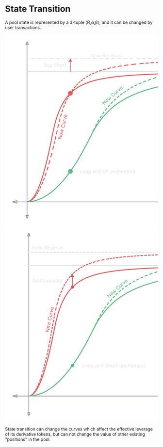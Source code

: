 # State Transition

A pool state is represented by a 3-tuple ⟨R,α,β⟩, and it can be changed by user transactions.

![](<../.gitbook/assets/image (5) (1).png>)![](<../.gitbook/assets/image (3) (2).png>)

State transition can change the curves which affect the effective leverage of its derivative tokens, but can not change the value of other existing "positions" in the pool.
